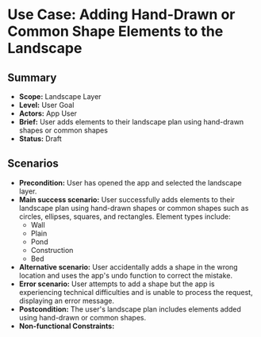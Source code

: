 # Use Case: Adding Hand-Drawn or Common Shape Elements to the Landscape

## Summary

- **Scope:** Landscape Layer
- **Level:** User Goal
- **Actors:** App User
- **Brief:** User adds elements to their landscape plan using hand-drawn shapes or common shapes
- **Status:** Draft

## Scenarios

- **Precondition:** User has opened the app and selected the landscape layer.
- **Main success scenario:**
  User successfully adds elements to their landscape plan using hand-drawn shapes or common shapes such as circles, ellipses, squares, and rectangles.
  Element types include:
  - Wall
  - Plain
  - Pond
  - Construction
  - Bed
- **Alternative scenario:** User accidentally adds a shape in the wrong location and uses the app's undo function to correct the mistake.
- **Error scenario:** User attempts to add a shape but the app is experiencing technical difficulties and is unable to process the request, displaying an error message.
- **Postcondition:** The user's landscape plan includes elements added using hand-drawn or common shapes.
- **Non-functional Constraints:**
